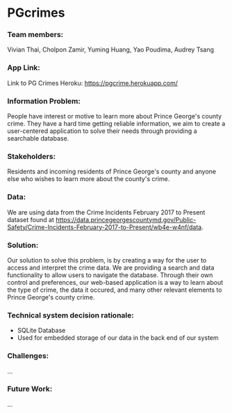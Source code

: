 # PGcrimes

### Team members: 
Vivian Thai, Cholpon Zamir, Yuming Huang, Yao Poudima, Audrey Tsang

### App Link:
Link to PG Crimes Heroku: https://pgcrime.herokuapp.com/

### Information Problem:
People have interest or motive to learn more about Prince George's county crime. They have a hard time getting reliable information, we aim to create a user-centered application to solve their needs through providing a searchable database.

### Stakeholders:
Residents and incoming residents of Prince George's county and anyone else who wishes to learn more about the county's crime.

### Data:
We are using data from the Crime Incidents February 2017 to Present dataset found at https://data.princegeorgescountymd.gov/Public-Safety/Crime-Incidents-February-2017-to-Present/wb4e-w4nf/data.

### Solution: 

Our solution to solve this problem, is by creating a way for the user to access and interpret the crime data. We are providing a search and data functionality to allow users to navigate the database. Through their own control and preferences, our web-based application is a way to learn about the type of crime, the data it occured, and many other relevant elements to Prince George's county crime. 

### Technical system decision rationale:

* SQLite Database
* Used for embedded storage of our data in the back end of our system


### Challenges:

...

### Future Work:

...

